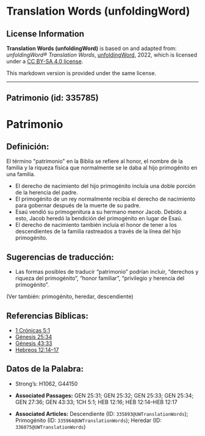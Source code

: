 # Translation Words (unfoldingWord)

## License Information

**Translation Words (unfoldingWord)** is based on and adapted from: _unfoldingWord® Translation Words_, [unfoldingWord](https://unfoldingword.org/utw), 2022, which is licensed under a [CC BY-SA 4.0 license](https://creativecommons.org/licenses/by-sa/4.0/legalcode.en).

This markdown version is provided under the same license.



--------------------------------

## Patrimonio (id: 335785)

Patrimonio
==========

Definición:
-----------

El término "patrimonio" en la Biblia se refiere al honor, el nombre de la familia y la riqueza física que normalmente se le daba al hijo primogénito en una familia.

* El derecho de nacimiento del hijo primogénito incluía una doble porción de la herencia del padre.
* El primogénito de un rey normalmente recibía el derecho de nacimiento para gobernar después de la muerte de su padre.
* Esaú vendió su primogenitura a su hermano menor Jacob. Debido a esto, Jacob heredó la bendición del primogénito en lugar de Esaú.
* El derecho de nacimiento también incluía el honor de tener a los descendientes de la familia rastreados a través de la línea del hijo primogénito.

Sugerencias de traducción:
--------------------------

* Las formas posibles de traducir “patrimonio” podrían incluir, “derechos y riqueza del primogénito”, “honor familiar”, “privilegio y herencia del primogénito”.

(Ver también: primogénito, heredar, descendiente)

Referencias Bíblicas:
---------------------

* [1 Crónicas 5:1](https://ref.ly/1Chr5:1)
* [Génesis 25:34](https://ref.ly/Gen25:34)
* [Génesis 43:33](https://ref.ly/Gen43:33)
* [Hebreos 12:14–17](https://ref.ly/Heb12:14-Heb12:17)

Datos de la Palabra:
--------------------

* Strong’s: H1062, G44150

* **Associated Passages:** GEN 25:31; GEN 25:32; GEN 25:33; GEN 25:34; GEN 27:36; GEN 43:33; 1CH 5:1; HEB 12:16; HEB 12:14–HEB 12:17
* **Associated Articles:** Descendiente (ID: `335893@UWTranslationWords`); Primogénito (ID: `335964@UWTranslationWords`); Heredar (ID: `336075@UWTranslationWords`)

